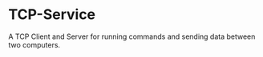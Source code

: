# TCP-Service
 A TCP Client and Server for running commands and sending data between two computers.
